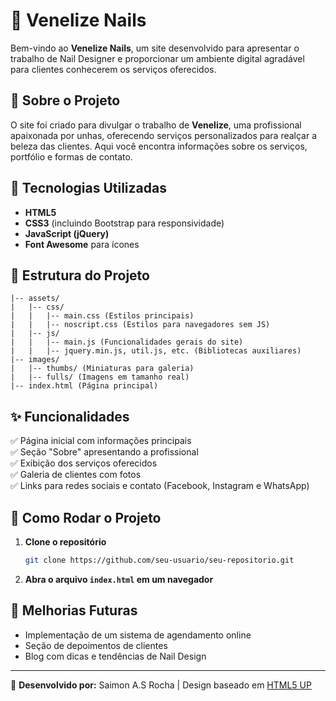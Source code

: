 # 💅 Venelize Nails

Bem-vindo ao **Venelize Nails**, um site desenvolvido para apresentar o trabalho de Nail Designer e proporcionar um ambiente digital agradável para clientes conhecerem os serviços oferecidos.

## 🌟 Sobre o Projeto
O site foi criado para divulgar o trabalho de **Venelize**, uma profissional apaixonada por unhas, oferecendo serviços personalizados para realçar a beleza das clientes. Aqui você encontra informações sobre os serviços, portfólio e formas de contato.

## 🚀 Tecnologias Utilizadas
- **HTML5**
- **CSS3** (incluindo Bootstrap para responsividade)
- **JavaScript (jQuery)**
- **Font Awesome** para ícones

## 📂 Estrutura do Projeto
```
|-- assets/
|   |-- css/
|   |   |-- main.css (Estilos principais)
|   |   |-- noscript.css (Estilos para navegadores sem JS)
|   |-- js/
|   |   |-- main.js (Funcionalidades gerais do site)
|   |   |-- jquery.min.js, util.js, etc. (Bibliotecas auxiliares)
|-- images/
|   |-- thumbs/ (Miniaturas para galeria)
|   |-- fulls/ (Imagens em tamanho real)
|-- index.html (Página principal)
```

## ✨ Funcionalidades
✅ Página inicial com informações principais<br>
✅ Seção "Sobre" apresentando a profissional<br>
✅ Exibição dos serviços oferecidos<br>
✅ Galeria de clientes com fotos<br>
✅ Links para redes sociais e contato (Facebook, Instagram e WhatsApp)

## 🔧 Como Rodar o Projeto
1. **Clone o repositório**
   ```sh
   git clone https://github.com/seu-usuario/seu-repositorio.git
   ```
2. **Abra o arquivo `index.html` em um navegador**

## 📌 Melhorias Futuras
- Implementação de um sistema de agendamento online
- Seção de depoimentos de clientes
- Blog com dicas e tendências de Nail Design

---
📌 **Desenvolvido por:** Saimon A.S Rocha | Design baseado em [HTML5 UP](https://html5up.net)

